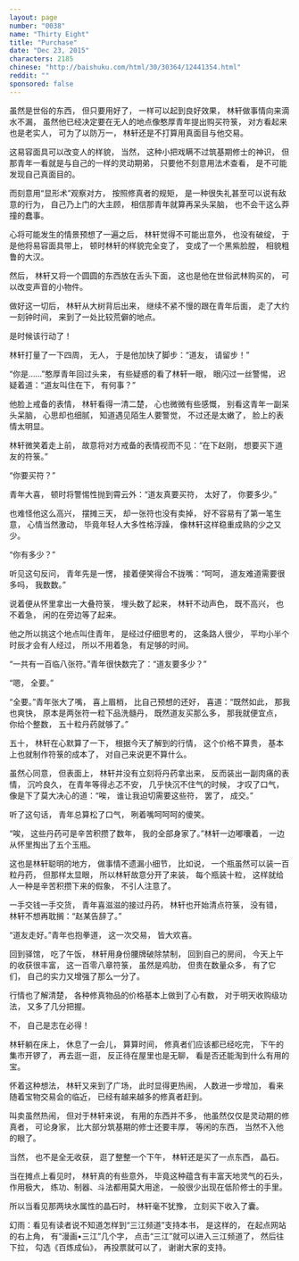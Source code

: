 ```yaml
---
layout: page
number: "0038"
name: "Thirty Eight"
title: "Purchase"
date: "Dec 23, 2015"
characters: 2185
chinese: "http://baishuku.com/html/30/30364/12441354.html"
reddit: ""
sponsored: false
---
```


虽然是世俗的东西，
但只要用好了，
一样可以起到良好效果，
林轩做事情向来滴水不漏，
虽然他已经决定要在无人的地点像憨厚青年提出购买符箓，
对方看起来也是老实人，
可为了以防万一，
林轩还是不打算用真面目与他交易。

这易容面具可以改变人的样貌，
当然，
这种小把戏瞒不过筑基期修士的神识，
但那青年一看就是与自己的一样的灵动期弟，
只要他不刻意用法术查看，
是不可能发现自己真面目的。

而刻意用“显形术”观察对方，
按照修真者的规矩，
是一种很失礼甚至可以说有敌意的行为，
自己乃上门的大主顾，
相信那青年就算再呆头呆脑，
也不会干这么莽撞的蠢事。

心将可能发生的情景预想了一遍之后，
林轩觉得不可能出意外，
也没有破绽，
于是他将易容面具带上，
顿时林轩的样貌完全变了，
变成了一个黑紫脸膛，
相貌粗鲁的大汉。

然后，
林轩又将一个圆圆的东西放在舌头下面，
这也是他在世俗武林购买的，
可以改变声音的小物件。

做好这一切后，
林轩从大树背后出来，
继续不紧不慢的跟在青年后面，
走了大约一刻钟时间，
来到了一处比较荒僻的地点。

是时候该行动了！

林轩打量了一下四周，
无人，
于是他加快了脚步：“道友，
请留步！”

“你是……”憨厚青年回过头来，
有些疑惑的看了林轩一眼，
眼闪过一丝警惕，
迟疑着道：“道友叫住在下，
有何事？”

他脸上戒备的表情，
林轩看得一清二楚，
心也微微有些感慨，
别看这青年一副呆头呆脑，
心思却也细腻，
知道遇见陌生人要警觉，
不过还是太嫩了，
脸上的表情太明显。

林轩微笑着走上前，
故意将对方戒备的表情视而不见：“在下赵刚，
想要买下道友的符箓。”

“你要买符？”

青年大喜，
顿时将警惕性抛到霄云外：“道友真要买符，
太好了，
你要多少。”

也难怪他这么高兴，
摆摊三天，
却一张符也没有卖掉，
好不容易有了第一笔生意，
心情当然激动，
毕竟年轻人大多性格浮躁，
像林轩这样稳重成熟的少之又少。

“你有多少？”

听见这句反问，
青年先是一愣，
接着便笑得合不拢嘴：“呵呵，
道友难道需要很多吗，
我数数。”

说着便从怀里拿出一大叠符箓，
埋头数了起来，
林轩不动声色，
既不高兴，
也不着急，
闲的在旁边等了起来。

他之所以挑这个地点叫住青年，
是经过仔细思考的，
这条路人很少，
平均小半个时辰才会有人经过，
所以不用着急，
有足够的时间。

“一共有一百临八张符。”青年很快数完了：“道友要多少？”

“嗯，
全要。”

“全要。”青年张大了嘴，
喜上眉梢，
比自己预想的还好，
喜道：“既然如此，
那我也爽快，
原本是两张符一粒下品洗髓丹，
既然道友买那么多，
那我就便宜点，
你给个整数，
五十粒丹药就够了。”

五十，
林轩在心默算了一下，
根据今天了解到的行情，
这个价格不算贵，
基本上也就制作符箓的成本了，
对自己来说更不算什么。

虽然心同意，
但表面上，
林轩并没有立刻将丹药拿出来，
反而装出一副肉痛的表情，
沉吟良久，
在青年等得忐忑不安，
几乎快沉不住气的时候，
才叹了口气，
像是下了莫大决心的道：“唉，
谁让我迫切需要这些符，
罢了，
成交。”

听了这句话，
青年总算松了口气，
咧着嘴呵呵呵的傻笑。

“唉，
这些丹药可是辛苦积攒了数年，
我的全部身家了。”林轩一边嘟囔着，
一边从怀里掏出了五个玉瓶。

这也是林轩聪明的地方，
做事情不遗漏小细节，
比如说，
一个瓶虽然可以装一百粒丹药，
但那样太显眼，
所以林轩故意分开了来装，
每个瓶装十粒，
这样就给人一种是辛苦积攒下来的假象，
不引人注意了。

一手交钱一手交货，
青年喜滋滋的接过丹药，
林轩也开始清点符箓，
没有错，
林轩不想再耽搁：“赵某告辞了。”

“道友走好。”青年也抱拳道，
这一次交易，
皆大欢喜。

回到驿馆，
吃了午饭，
林轩用身份腰牌破除禁制，
回到自己的房间，
今天上午的收获很丰富，
这一百零八章符箓，
虽然是鸡肋，
但贵在数量众多，
有了它们，
自己的实力又增强了那么一分了。

行情也了解清楚，
各种修真物品的价格基本上做到了心有数，
对于明天收购级功法，
又多了几分把握。

不，
自己是志在必得！

林轩躺在床上，
休息了一会儿，
算算时间，
修真者们应该都已经吃完，
下午的集市开锣了，
再去逛一逛，
反正待在屋里也是无聊，
看是否还能淘到什么有用的宝。

怀着这种想法，
林轩又来到了广场，
此时显得更热闹，
人数进一步增加，
看来随着宝物交易会的临近，
已经有越来越多的修真者赶到。

叫卖虽然热闹，
但对于林轩来说，
有用的东西并不多，
他虽然仅仅是灵动期的修真者，
可论身家，
比大部分筑基期的修士还要丰厚，
等闲的东西，
当然不入他的眼了。

当然，
也不是全无收获，
逛了整整一个下午，
林轩还是买了一点东西，
晶石。

当在摊点上看见时，
林轩真的有些意外，
毕竟这种蕴含有丰富天地灵气的石头，
作用极大，
练功、制器、斗法都用莫大用途，
一般很少出现在低阶修士的手里。

所以当看见那两块水属性的晶石时，
林轩毫不犹豫，
立刻买下收入了囊。

幻雨：看见有读者说不知道怎样到“三江频道”支持本书，
是这样的，
在起点网站的右上角，
有“漫画•三江”几个字，
点击“三江”就可以进入三江频道了，
然后往下拉，
勾选《百炼成仙》，
再投票就可以了，
谢谢大家的支持。
